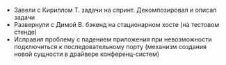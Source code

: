 * Завели с Кириллом Т. задачи на спринт. Декомпозировал и описал задачи
* Развернули с Димой В. бэкенд на стационарном хосте (на тестовом стенде)
* Исправил проблему с падением приложения при невозможности подключиться к последовательному порту (механизм создания новой сущности в драйвере конференц-систем)
